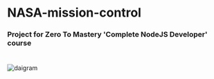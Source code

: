 # NASA-mission-control
### Project for Zero To Mastery 'Complete NodeJS Developer' course
#

![daigram](https://github.com/01edie/NASA-mission-control/assets/97077410/afc179bb-c7d2-4ea9-9f1d-e57707102168)
